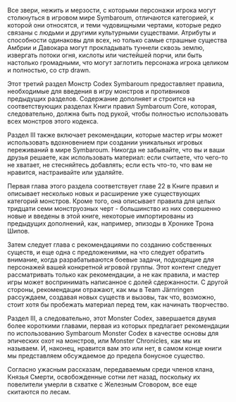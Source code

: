 Все звери, нежить и мерзости, с которыми персонажи игрока могут столкнуться в игровом мире Symbaroum, отличаются категорией, к которой они относятся, и теми чудовищными чертами, которые редко связаны с людьми и другими культурными существами. Атрибуты и способности одинаковы для всех, но только самые страшные существа Амбрии и Давокара могут прокладывать туннели сквозь землю, извергать потоки огня, кислоты или чистейшей порчи, или быть настолько громадными, что могут заглотить персонажа игрока целиком и полностью, со стр drawn.

Этот третий раздел Монстр Codex Symbaroum предоставляет правила, необходимые для введения в игру монстров и противников предыдущих разделов. Содержание дополняет и строится на соответствующих разделах Книги правил Symbaroum Core, которая, следовательно, должна быть под рукой, чтобы полностью использовать всех монстров этого кодекса.

Раздел III также включает рекомендации, которые мастер игры может использовать вдохновением при создании уникальных игровых переживаний в мире Symbaroum. Никогда не забывайте, что вы и ваши друзья решаете, как использовать материал: если считаете, что чего-то не хватает, не стесняйтесь добавлять; если есть что-то, что вам не нравится, настраивайте или удаляйте.

Первая глава этого раздела соответствует главе 22 в Книге правил и описывает несколько новых и расширение уже существующих категорий монстров. Кроме того, она описывает правила для целых тридцати семи монструозных черт - большинство из них совершенно новые и введены в этой книге, некоторые импортированы из предыдущих дополнений, как, например, эпизоды в Хронике Трона Шипов.

Затем следует глава с рекомендациями по созданию собственных существ, и еще одна с предложениями, на что следует обратить внимание, когда разрабатываются боевые задачи, подходящие для персонажей вашей конкретной игровой группы. Этот контент следует рассматривать только как рекомендации, а не как правила, и мастер игры может воспринимать написанное с долей сдержанности. С другой стороны, рекомендации отражают, как мы в Team Järnringen рассуждаем, создавая новых существ и вызовы, так что, возможно, стоит хотя бы пробежать материал перед тем, как начинать творчество.

Раздел III, а следовательно, этот Monster Codex, завершается двумя более короткими главами, первая из которых предлагает рекомендации по использованию Symbaroum Monster Codex в качестве основы для эпических охот на монстров, или Monster Chronicles, как мы их называем. И, наконец, нравится вам это или нет, в самом конце книги мы представляем обсуждаемое до предела бонусное существо.

Согласно ужасным рассказам, передаваемым среди членов клана, Князья Смерти, освобожденные сотни лет назад, поскольку их повелители умерли в схватке с Железным Сговором, все еще скитаются по лесам.